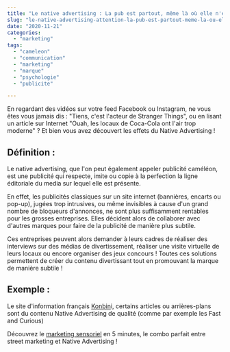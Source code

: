 ```yaml
---
title: "Le native advertising : La pub est partout, même là où elle n'est pas !"
slug: "le-native-advertising-attention-la-pub-est-partout-meme-la-ou-elle-nest-pas"
date: "2020-11-21"
categories: 
  - "marketing"
tags: 
  - "cameleon"
  - "communication"
  - "marketing"
  - "marque"
  - "psychologie"
  - "publicite"

---
```


En regardant des vidéos sur votre feed Facebook ou Instagram, ne vous êtes vous jamais dis : "Tiens, c'est l'acteur de Stranger Things", ou en lisant un article sur Internet "Ouah, les locaux de Coca-Cola ont l'air trop moderne" ? Et bien vous avez découvert les effets du Native Advertising !

## Définition :

Le native advertising, que l'on peut également appeler publicité caméléon, est une publicité qui respecte, imite ou copie à la perfection la ligne éditoriale du media sur lequel elle est présente.

En effet, les publicités classiques sur un site internet (bannières, encarts ou pop-up), jugées trop intrusives, ou même invisibles à cause d'un grand nombre de bloqueurs d'annonces, ne sont plus suffisamment rentables pour les grosses entreprises. Elles décident alors de collaborer avec d'autres marques pour faire de la publicité de manière plus subtile.

Ces entreprises peuvent alors demander à leurs cadres de réaliser des interviews sur des médias de divertissement, réaliser une visite virtuelle de leurs locaux ou encore organiser des jeux concours ! Toutes ces solutions permettent de créer du contenu divertissant tout en promouvant la marque de manière subtile !

## Exemple :

Le site d'information français [Konbin](https://www.konbini.com/fr)i, certains articles ou arrières-plans sont du contenu Native Advertising de qualité (comme par exemple les Fast and Curious)

Découvrez le [marketing sensoriel](https://cristalea.fr/marketing/le-marketing-sensoriel-un-voyage-des-5-sens/) en 5 minutes, le combo parfait entre street marketing et Native Advertising !

